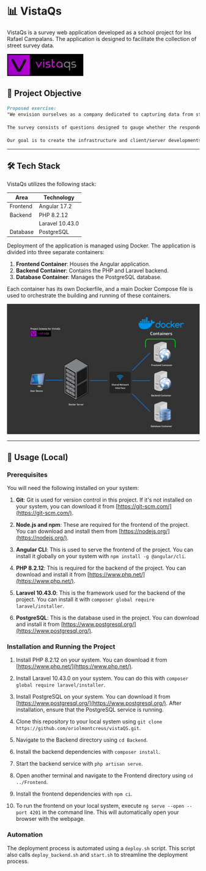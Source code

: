 # 📊 VistaQs

VistaQs is a survey web application developed as a school project for Ins Rafael Campalans. The application is designed to facilitate the collection of street survey data.

<img src="./Documentation/Logos/vistaqs-logo.png" alt="VistaQs Logo" width="200"/>

## 🎯 Project Objective

```markdown
Proposed exercise:
"We envision ourselves as a company dedicated to capturing data from street surveys. We have a team of individuals stationed at various locations, using tablets or smartphones to ask passersby a series of questions. These responses are then sent to a central server where the information is stored.

The survey consists of questions designed to gauge whether the respondent might be interested in a product we plan to market in the near future. The questions can be answered in various ways - a simple yes/no, a short answer, a rating, etc.

Our goal is to create the infrastructure and client/server developments to support our company's survey capture needs. Additionally, we aim to effectively manage the project, the code, and the generated documentation."
```

---

## 🛠️ Tech Stack

VistaQs utilizes the following stack:

| Area     | Technology           |
|----------|----------------------|
| Frontend | Angular 17.2         |
| Backend  | PHP 8.2.12           |
|          | Laravel 10.43.0      |
| Database | PostgreSQL           |

Deployment of the application is managed using Docker. The application is divided into three separate containers:

1. **Frontend Container**: Houses the Angular application.
2. **Backend Container**: Contains the PHP and Laravel backend.
3. **Database Container**: Manages the PostgreSQL database.

Each container has its own Dockerfile, and a main Docker Compose file is used to orchestrate the building and running of these containers.

![VistaQs Diagram](./Documentation/Project/vistaqs-diagram.png)

---

## 🚀 Usage (Local)

### Prerequisites

You will need the following installed on your system:

1. **Git**: Git is used for version control in this project. If it's not installed on your system, you can download it from [https://git-scm.com/](https://git-scm.com/).

2. **Node.js and npm**: These are required for the frontend of the project. You can download and install them from [https://nodejs.org/](https://nodejs.org/).

3. **Angular CLI**: This is used to serve the frontend of the project. You can install it globally on your system with `npm install -g @angular/cli`.

4. **PHP 8.2.12**: This is required for the backend of the project. You can download and install it from [https://www.php.net/](https://www.php.net/).

5. **Laravel 10.43.0**: This is the framework used for the backend of the project. You can install it with `composer global require laravel/installer`.

6. **PostgreSQL**: This is the database used in the project. You can download and install it from [https://www.postgresql.org/](https://www.postgresql.org/).

### Installation and Running the Project

1. Install PHP 8.2.12 on your system. You can download it from [https://www.php.net/](https://www.php.net/).

2. Install Laravel 10.43.0 on your system. You can do this with `composer global require laravel/installer`.

3. Install PostgreSQL on your system. You can download it from [https://www.postgresql.org/](https://www.postgresql.org/). After installation, ensure that the PostgreSQL service is running.

4. Clone this repository to your local system using `git clone https://github.com/oriolmontcreus/vistaQS.git`.

5. Navigate to the Backend directory using `cd Backend`.

6. Install the backend dependencies with `composer install`.

7. Start the backend service with `php artisan serve`.

8. Open another terminal and navigate to the Frontend directory using `cd ../Frontend`.

9. Install the frontend dependencies with `npm ci`.

10. To run the frontend on your local system, execute `ng serve --open --port 4201` in the command line. This will automatically open your browser with the webpage.

### Automation

The deployment process is automated using a `deploy.sh` script. This script also calls `deploy_backend.sh` and `start.sh` to streamline the deployment process.
